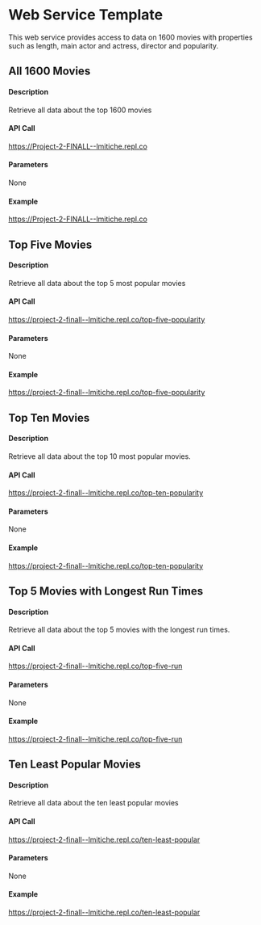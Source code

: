 # Web Service Template
This web service provides access to data on 1600 movies with properties such as length, main actor and actress, director and popularity.

## All 1600 Movies

#### Description
Retrieve all data about the top 1600 movies

#### API Call
https://Project-2-FINALL--lmitiche.repl.co

#### Parameters
None

#### Example
https://Project-2-FINALL--lmitiche.repl.co

## Top Five Movies

#### Description
Retrieve all data about the top 5 most popular movies

#### API Call
https://project-2-finall--lmitiche.repl.co/top-five-popularity

#### Parameters
None

#### Example
https://project-2-finall--lmitiche.repl.co/top-five-popularity


## Top Ten Movies

#### Description
Retrieve all data about the top 10 most popular movies.

#### API Call
https://project-2-finall--lmitiche.repl.co/top-ten-popularity

#### Parameters
None

#### Example
https://project-2-finall--lmitiche.repl.co/top-ten-popularity

## Top 5 Movies with Longest Run Times

#### Description
Retrieve all data about the top 5 movies with the longest run times.

#### API Call
https://project-2-finall--lmitiche.repl.co/top-five-run

#### Parameters
None

#### Example
https://project-2-finall--lmitiche.repl.co/top-five-run

## Ten Least Popular Movies

#### Description
Retrieve all data about the ten least popular movies

#### API Call
https://project-2-finall--lmitiche.repl.co/ten-least-popular

#### Parameters
None

#### Example
https://project-2-finall--lmitiche.repl.co/ten-least-popular
